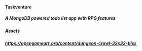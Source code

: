 #### Taskventure
##### A MongoDB powered todo list app with RPG features


##### Assets
##### https://opengameart.org/content/dungeon-crawl-32x32-tiles
#####